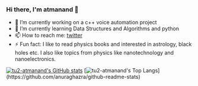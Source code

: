 ### Hi there, I'm atmanand 👋
- 🔭 I’m currently working on a c++ voice automation project 
- 🌱 I’m currently learning Data Structures and Algorithms and python
- 📫 How to reach me: [twitter](https://twitter.com/AtmanandGauns)
- ⚡ Fun fact: I like to read physics books and interested in astrology, black holes etc. I also like topics from physics like nanotechnology and nanoelectronics.

[![tu2-atmanand's GitHub stats](https://github-readme-stats.vercel.app/api?username=tu2-atmanand&show_icons=true&theme=tokyonight&layout=compact)](https://github.com/anuraghazra/github-readme-stats)
[![tu2-atmanand's Top Langs](https://github-readme-stats.vercel.app/api/top-langs/?username=tu2-atmanand&hide=issues&show_icons=true&theme=dark&count_private=true")](https://github.com/anuraghazra/github-readme-stats)






<!--
**tu2-atmanand/tu2-atmanand** is a ✨ _special_ ✨ repository because its `README.md` (this file) appears on your GitHub profile.

Here are some ideas to get you started:

- 🔭 I’m currently working on ...
- 🌱 I’m currently learning ...
- 👯 I’m looking to collaborate on ...
- 🤔 I’m looking for help with ...
- 💬 Ask me about ...
- 📫 How to reach me: ...
- 😄 Pronouns: ...
- ⚡ Fun fact: ...
-->
